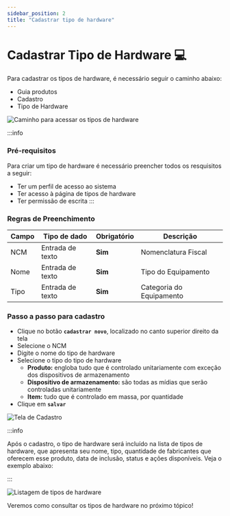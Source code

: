 ```yaml
---
sidebar_position: 2
title: "Cadastrar tipo de hardware"
---
```


# Cadastrar Tipo de Hardware :computer:

Para cadastrar os tipos de hardware, é necessário seguir o caminho abaixo:

- Guia produtos
- Cadastro
- Tipo de Hardware

![Caminho para acessar os tipos de hardware](/img/images/Caminho_tipos_hardware.png)

:::info

### Pré-requisitos

Para criar um tipo de hardware é necessário preencher todos os resquisitos a seguir:

- Ter um perfil de acesso ao sistema
- Ter acesso à página de tipos de hardware
- Ter permissão de escrita
  :::

### Regras de Preenchimento

| Campo | Tipo de dado     | Obrigatório | Descrição                |
| ----- | ---------------- | ----------- | ------------------------ |
| NCM   | Entrada de texto | **Sim**     | Nomenclatura Fiscal      |
| Nome  | Entrada de texto | **Sim**     | Tipo do Equipamento      |
| Tipo  | Entrada de texto | **Sim**     | Categoria do Equipamento |

### Passo a passo para cadastro

- Clique no botão **`cadastrar novo`**, localizado no canto superior direito da tela
- Selecione o NCM
- Digite o nome do tipo de hardware
- Selecione o tipo do tipo de hardware
  - **Produto:** engloba tudo que é controlado unitariamente com exceção dos dispositivos de armazenamento
  - **Dispositivo de armazenamento:** são todas as mídias que serão controladas unitariamente
  - **Item:** tudo que é controlado em massa, por quantidade
- Clique em **`salvar`**

![Tela de Cadastro](/img/images/telaCadastro.png)

:::info

Após o cadastro, o tipo de hardware será incluído na lista de tipos de hardware, que apresenta seu nome, tipo, quantidade de fabricantes que oferecem esse produto, data de inclusão, status e ações disponíveis. Veja o exemplo abaixo:

:::

![Listagem de tipos de hardware](/img/images/telaCadastro2.png)

Veremos como consultar os tipos de hardware no próximo tópico!

